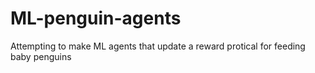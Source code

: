 # ML-penguin-agents

Attempting to make ML agents that update a reward protical for feeding baby penguins
